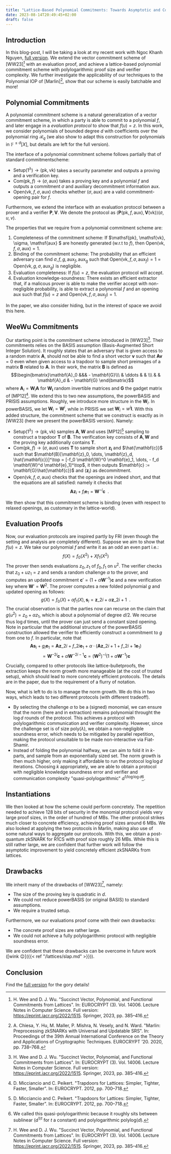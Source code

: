 ```yaml
---
title: "Lattice-Based Polynomial Commitments: Towards Asymptotic and Concrete Efficiency"
date: 2023-08-14T20:49:45+02:00
draft: false
---
```

## Introduction
In this blog-post, I will be taking a look at my recent work with Ngoc Khanh Nguyen, [full version](https://eprint.iacr.org/2023/846).
We extend the vector commitment scheme of [WW23][^WeeWu] with an evaluation proof, and achieve a lattice-based polynomial commitment scheme with polylogarithmic proof size and verifier complexity.
We further investigate the applicability of our techniques to the Polynomial IOP of [Marlin][^Marlin], show that our scheme is easily batchable and more!

## Polynomial Commitments
A polynomial commitment scheme is a natural generalization of a vector commitment scheme, in which a party is able to commit to a polynomial $f$, and later engage in a _evaluation protocol_ to show that $f(u) = z$. In this work, we consider polynomials of bounded degree $d$ with coefficients over the polynomial ring $\mathcal{R}_q$ (we also show to adapt this construction for polynomials in $\mathbb{F}^{\leq d}[X]$, but details are left for the full version). 

The interface of a polynomial commitment scheme follows partially that of standard commitmentscheme:
- $\mathsf{Setup}(1^\lambda) \to (\mathsf{pk}, \mathsf{vk})$ takes a security parameter and outputs a proving and a verification key.
- $\mathsf{Com}(\mathsf{pk}, f) \to (\sigma, \mathsf{aux})$ takes a proving key and a polynomial $f$ and outputs a commitment $\sigma$ and auxiliary decommitment information $\mathsf{aux}$. 
- $\mathsf{Open}(\mathsf{vk}, f, \sigma, \mathsf{aux})$ checks whether $(\sigma, \mathsf{aux})$ are a valid commitment-opening pair for $f$.

Furthermore, we extend the interface with an evaluation protocol between a prover and a verifier $\mathbf{P}, \mathbf{V}$. We denote the protocol as $\langle \mathbf{P}(\mathsf{pk}, f, \mathsf{aux}), \mathbf{V}(\mathsf{vk}) \rangle(\sigma, u, v)$.

The properties that we require from a polynomial commitment scheme are:
1. Completeness of the commitment scheme: If $\mathsf{pk}, \mathsf{vk}, \sigma, \mathsf{aux} $ are honestly generated (w.r.t to $f$), then $\mathsf{Open}(\mathsf{vk}, f, \sigma, \mathsf{aux}) = 1$.
2. Binding of the commitment scheme: The probability that an efficient adversary can find $\sigma, f,g, \mathsf{aux}_f, \mathsf{aux_g}$ such that $\mathsf{Open}(\mathsf{vk}, f, \sigma, \mathsf{aux}_f) = 1 = \mathsf{Open}(\mathsf{vk}, g, \sigma, \mathsf{aux}_g)$ is negligible.
3. Evaluation completeness: If $f(u) = z$, the evaluation protocol will accept.
4. Evaluation knowledge-soundness: There exists an efficient extractor that, if a malicous prover is able to make the verifier accept with non-negligible probability, is able to extract a polynomial $f$ and an opening $\mathsf{aux}$ such that $f(u) = z$ and $\mathsf{Open}(\mathsf{vk}, f, \sigma, \mathsf{aux}_f) = 1$.

In the paper, we also consider hiding, but in the interest of space we avoid this here.

## WeeWu Commitments
Our starting point is the commitment scheme introduced in [WW23][^WeeWu]. Their commitments relies on the BASIS assumption (Basis-Augmented Short Integer Solution). It roughly states that an adversary that is given access to a random matrix $\mathbf{A}$, should not be able to find a short vector $\mathbf{v}$ such that $\mathbf{A}\mathbf{v} = 0$ even when given access to a trapdoor to sample short preimages of a matrix $\mathbf{B}$ related to $\mathbf{A}$. In their work, the matrix $\mathbf{B}$ is defined as $$\begin{bmatrix}\mathbf{A}_0 &&& - \mathbf{G}\\\  & \ddots & & \\\ & & \mathbf{A}_d & - \mathbf{G} \end{bmatrix}$$ where $\mathbf{A}_i = \mathbf{W}_i \mathbf{A}$ for $\mathbf{W_i}$ random invertible matrices and $\mathbf{G}$ the gadget matrix of [MP12][^MP12].
We extend this to two new assumptions, the powerBASIS and PRISIS assumptions. Roughly, we introduce more structure in the $\mathbf{W}_i$. In powerBASIS, we let $\mathbf{W}_i = \mathbf{W}^{i}$, while in PRISIS we set $\mathbf{W}_i = w^{i} \mathbf{I}$.
With this added structure, the commitment scheme that we construct is exactly as in [WW23] (here we present the powerBASIS version). 
Namely:
- $\mathsf{Setup}(1^\lambda) \to (\mathsf{pk}, \mathsf{vk})$ samples $\mathbf{A}, \mathbf{W}$ and uses [MP12][^MP12] sampling to construct a trapdoor $\mathbf{T}$ of $\mathbf{B}$. The verification key consists of $\mathbf{A}, \mathbf{W}$ and the proving key additionally contains $\mathbf{T}$.
- $\mathsf{Com}(\mathsf{pk}, f) \to (\sigma, \mathsf{aux})$ uses $\mathbf{T}$ to sample short $\mathbf{z_i}$ and $\hat{\mathbf{c}}$ such that $\mathbf{B}[\mathbf{z}_0, \dots, \mathbf{z}_d, \hat{\mathbf{c}}]^\top = [-f_0 \mathbf{W}^0 \mathbf{e}_1, \dots, - f_d \mathbf{W}^d \mathbf{e}_1]^\top$, it then outputs $\mathbf{c} := \mathbf{G}\hat{\mathbf{c}}$ and $(\mathbf{z}_i)$ as decommitment.
- $\mathsf{Open}(\mathsf{vk}, f, \sigma, \mathsf{aux})$ checks that the openings are indeed short, and that the equations are all satisfied: namely it checks that $$\mathbf{A}\mathbf{z}_i + f_i \mathbf{e}_1 = \mathbf{W}^{-i}\mathbf{c} \enspace.$$

We then show that this commitment scheme is binding (even with respect to relaxed openings, as customary in the lattice-world).

## Evaluation Proofs
Now, our evaluation protocols are inspired partly by FRI (even though the setting and analysis are completely different). Suppose we aim to show that $f(u) = z$. 
We take our polynomial $f$ and write it as an odd an even part i.e.: 
$$f(X) = f_0(X^2) + Xf_1(X^2)$$
The prover then sends evaluations $z_0, z_1$ of $f_0, f_1$ on $u^2$.
The verifier checks that $z_0 + u z_1 = z$ and sends a random challenge $\alpha$ to the prover, and computes an updated commitment $\mathbf{c}' = (1 + \alpha \mathbf{W}^{-1}) \mathbf{c}$ and a new verification key where $\mathbf{W}' = \mathbf{W}^2$.
The prover computes a new folded polynomial $g$ and updated opening as follows:
$$g(X) = f_0(X) + \alpha f_1(X), \mathbf{s}_i = \mathbf{z}\_{2i} + \alpha \mathbf{z}\_{2i+1}\enspace.$$ 
The crucial observation is that the parties now can recurse on the claim that $g(u^2) = z_0 + \alpha z_1$, which is about a polynomial of degree $d/2$. We recurse thus $\log d$ times, until the prover can just send a constant sized opening.
Note in particular that the additional structure of the powerBASIS construction allowed the verifier to efficiently construct a commitment to $g$ from one to $f$. In particular, note that 
$$\mathbf{A}\mathbf{s}_i + g_i \mathbf{e}_1 = \mathbf{A}\mathbf{z}\_{2i} + f\_{2i}\mathbf{e}_1 + \alpha \cdot ( \mathbf{A}\mathbf{z}\_{2i+1} + f\_{2i+1}\mathbf{e}_1)$$
$$ = \mathbf{W}^{-2i}\mathbf{c} + \alpha \mathbf{W}^{-2i - 1}\mathbf{c} = (\mathbf{W}^2)^{-i} (1 + \alpha \mathbf{W}^{-1})\mathbf{c}$$

Crucially, compared to other protocols like lattice-bulletproofs, the extraction keeps the norm growth more manageable (at the cost of trusted setup), which should lead to more concretely efficient protocols. The details are in the paper, due to the requirement of a flurry of notation.

Now, what is left to do is to manage the norm growth. We do this in two ways, which leads to two different protocols (with different tradeoff).
- By selecting the challenge $\alpha$ to be a (signed) monomial, we can ensure that the norm (here and in extraction) remains polynomial throught the $\log d$ rounds of the protocol. This achieves a protocol with polylogarithmic communication and verifier complexity. However, since the challenge set is of size $\mathrm{poly}(\lambda)$, we obtain a non-negligible soundness error, which needs to be mitigated by parallel repetition, making the protocol unsuitable to be made non-interactive via Fiat-Shamir.
- Instead of folding the polynomial halfway, we can aim to fold it in $k$-parts, and sample from an exponentially sized set. The norm growth is then much higher, only making it affordable to run the protocol $\log \log d$ iterations. Choosing $k$ appropriately, we are able to obtain a protocol with negligible knowledge soundness error and verifier and communication complexity "quasi-polylogarithmic" $d^{1/\log \log d}$[^1].

## Instantiations
We then looked at how the scheme could perform concretely. The repetition needed to achieve 128 bits of security in the monomial protocol yields very large proof sizes, in the order of hundred of MBs. The other protocol strikes much closer to concrete efficiency, achieving proof sizes around 6 MBs.
We also looked at applying the two protocols in Marlin, making also use of some natural ways to aggregate our protocols. With this, we obtain a post-quantum zkSNARK for R1CS with proof size roughly 26 MBs. While this is still rather large, we are confident that further work will follow the asymptotic improvement to yield concretely efficient zkSNARKs from lattices.

## Drawbacks
We inherit many of the drawbacks of [WW23][^WeeWu], namely:
- The size of the proving key is quadratic in $d$.
- We could not reduce powerBASIS (or original BASIS) to standard assumptions.
- We require a trusted setup.

Furthermore, we our evaluations proof come with their own drawbacks:
- The concrete proof sizes are rather large.
- We could not achieve a fully polylogarithmic protocol with negligible soundness error.

We are confident that these drawbacks can be overcome in future work ([wink 😉]({{< ref "/lattices/slap.md" >}})).

## Conclusion

Find the [full version](https://eprint.iacr.org/2023/846) for the gory details!

[^WeeWu]: H. Wee and D. J. Wu. "Succinct Vector, Polynomial, and Functional Commitments from Lattices". In: EUROCRYPT (3). Vol. 14006. Lecture Notes in Computer Science. Full version: https://eprint.iacr.org/2022/1515. Springer, 2023, pp. 385–416.
[^Marlin]: A. Chiesa, Y. Hu, M. Maller, P. Mishra, N. Vesely, and N. Ward. "Marlin: Preprocessing zkSNARKs with Universal and Updatable SRS". In: Proceedings of the 39th Annual International Conference on the Theory and Applications of Cryptographic Techniques. EUROCRYPT ’20. 2020, pp. 738–768.
[^MP12]: D. Micciancio and C. Peikert. "Trapdoors for Lattices: Simpler, Tighter, Faster, Smaller". In: EUROCRYPT. 2012, pp. 700–718.
[^1]: We called this quasi-polylogarithmic because it roughly sits between sublinear ($d^{1/t}$ for $t$ a constant) and polylogarithmic $\mathrm{polylog}(d)$.
